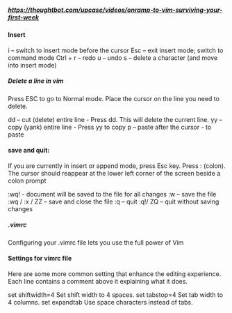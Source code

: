 

##### https://thoughtbot.com/upcase/videos/onramp-to-vim-surviving-your-first-week

#### Insert
i – switch to insert mode before the cursor
Esc – exit insert mode; switch to command mode
Ctrl + r – redo
u – undo
s – delete a character (and move into insert mode)

##### Delete a line in vim
Press ESC to go to Normal mode.
Place the cursor on the line you need to delete.


dd – cut (delete) entire line - Press dd. This will delete the current line.
yy – copy (yank) entire line - Press yy to copy
p – paste after the cursor - to paste

#### save and quit: 
If you are currently in insert or append mode, press Esc key.
Press : (colon). The cursor should reappear at the lower left corner of the screen beside a colon prompt

:wq! - document will be saved to the file for all changes
:w – save the file
:wq / :x / ZZ – save and close the file
:q – quit
:q!/ ZQ – quit without saving changes

##### .vimrc
Configuring your .vimrc file lets you use the full power of Vim

#### Settings for vimrc file
Here are some more common setting that enhance the editing experience.
Each line contains a comment above it explaining what it does.

set shiftwidth=4            Set shift width to 4 spaces.
set tabstop=4               Set tab width to 4 columns.
set expandtab               Use space characters instead of tabs.

